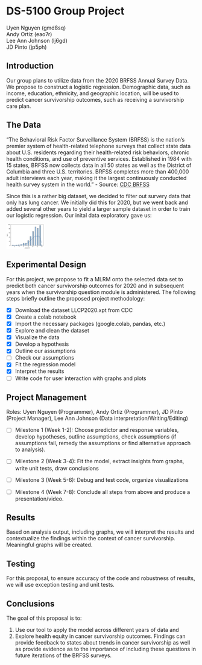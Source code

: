 # DS-5100 Group Project

Uyen Nguyen (gmd8sq) \
Andy Ortiz (eao7r) \
Lee Ann Johnson (lj6gd) \
JD Pinto (jp5ph)

## Introduction 
Our group plans to utilize data from the 2020 BRFSS Annual Survey Data.  We propose to construct a logistic regression. Demographic data,  such as income, education, ethnicity, and geographic location, will be used to predict cancer survivorship outcomes, such as receiving a survivorship care plan.

## The Data 
“The Behavioral Risk Factor Surveillance System (BRFSS) is the nation’s premier system of health-related telephone surveys that collect state data about U.S. residents regarding their health-related risk behaviors, chronic health conditions, and use of preventive services. Established in 1984 with 15 states, BRFSS now collects data in all 50 states as well as the District of Columbia and three U.S. territories. BRFSS completes more than 400,000 adult interviews each year, making it the largest continuously conducted health survey system in the world.” - Source: [CDC BRFSS](https://www.cdc.gov/brfss/index.html)

Since this is a rather big dataset, we decided to filter out survery data that only has lung cancer. We initially did this for 2020, but we went back and added several other years to yield a larger sample dataset in order to train our logistic regression. Our inital data exploratory gave us:

<img align="center" width="100" src="Images/hist.PNG">

## Experimental Design 
For this project, we propose to fit a MLRM onto the selected data set to predict both cancer survivorship outcomes for 2020 and in subsequent years when the survivorship question module is administered. The following steps briefly outline the proposed project methodology:

- [x] Download the dataset LLCP2020.xpt from CDC
- [x] Create a colab notebook 
- [x] Import the necessary packages (google.colab, pandas, etc.)
- [x] Explore and clean the dataset
- [x] Visualize the data
- [x] Develop a hypothesis
- [x] Outline our assumptions
- [ ] Check our assumptions
- [x] Fit the regression model
- [x] Interpret the results 
- [ ] Write code for user interaction with graphs and plots

## Project Management
Roles: Uyen Nguyen (Programmer), Andy Ortiz (Programmer), JD Pinto (Project Manager), Lee Ann Johnson (Data interpretation/Writing/Editing)

- [ ] Milestone 1 (Week 1-2): Choose predictor and response variables, develop hypotheses, outline assumptions, check assumptions (if assumptions fail, remedy the assumptions or find alternative approach to analysis).  

- [ ] Milestone 2 (Week 3-4): Fit the model, extract insights from graphs, write unit tests, draw conclusions  

- [ ] Milestone 3 (Week 5-6): Debug and test code, organize visualizations

- [ ] Milestone 4 (Week 7-8): Conclude all steps from above and produce a presentation/video. 

## Results
Based on analysis output, including graphs, we will interpret the results and contextualize the findings within the context of cancer survivorship. Meaningful graphs will be created.

## Testing 
For this proposal, to ensure accuracy of the code and robustness of results,  we will use exception testing and unit tests.

## Conclusions 
The goal of this proposal is to:

1. Use our tool to apply the model across different years of data and 
2. Explore health equity in cancer survivorship outcomes. Findings can provide feedback to states about trends in cancer survivorship as well as provide evidence as to the importance of including these questions in future iterations of the BRFSS surveys. 

